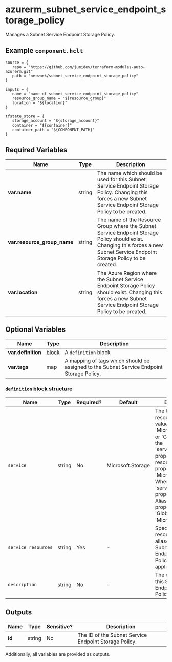 # azurerm_subnet_service_endpoint_storage_policy

Manages a Subnet Service Endpoint Storage Policy.

## Example `component.hclt`

```hcl
source = {
   repo = "https://github.com/jumidev/terraform-modules-auto-azurerm.git" 
   path = "network/subnet_service_endpoint_storage_policy" 
}

inputs = {
   name = "name of subnet_service_endpoint_storage_policy" 
   resource_group_name = "${resource_group}" 
   location = "${location}" 
}

tfstate_store = {
   storage_account = "${storage_account}" 
   container = "${container}" 
   container_path = "${COMPONENT_PATH}" 
}

```

## Required Variables

| Name | Type |  Description |
| ---- | --------- |  ----------- |
| **var.name** | string |  The name which should be used for this Subnet Service Endpoint Storage Policy. Changing this forces a new Subnet Service Endpoint Storage Policy to be created. | 
| **var.resource_group_name** | string |  The name of the Resource Group where the Subnet Service Endpoint Storage Policy should exist. Changing this forces a new Subnet Service Endpoint Storage Policy to be created. | 
| **var.location** | string |  The Azure Region where the Subnet Service Endpoint Storage Policy should exist. Changing this forces a new Subnet Service Endpoint Storage Policy to be created. | 

## Optional Variables

| Name | Type |  Description |
| ---- | --------- |  ----------- |
| **var.definition** | [block](#definition-block-structure) |  A `definition` block | 
| **var.tags** | map |  A mapping of tags which should be assigned to the Subnet Service Endpoint Storage Policy. | 

### `definition` block structure

| Name | Type | Required? | Default | Description |
| ---- | ---- | --------- | ------- | ----------- |
| `service` | string | No | Microsoft.Storage | The type of service resources. Valid values are 'Microsoft.Storage' or 'Global'. When the 'service_resources' property contains resource IDs, this property must be 'Microsoft.Storage'. When the 'service_resources' property contains Aliases, this property must be 'Global'. Defaults to 'Microsoft.Storage'. |
| `service_resources` | string | Yes | - | Specifies a list of resources or aliases that this Subnet Service Endpoint Storage Policy Definition applies to. |
| `description` | string | No | - | The description of this Subnet Service Endpoint Storage Policy Definition. |



## Outputs

| Name | Type | Sensitive? | Description |
| ---- | ---- | --------- | --------- |
| **id** | string | No  | The ID of the Subnet Service Endpoint Storage Policy. | 

Additionally, all variables are provided as outputs.
